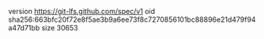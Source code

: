 version https://git-lfs.github.com/spec/v1
oid sha256:663bfc20f72e8f5ae3b9a6ee73f8c7270856101bc88896e21d479f94a47d71bb
size 30653
